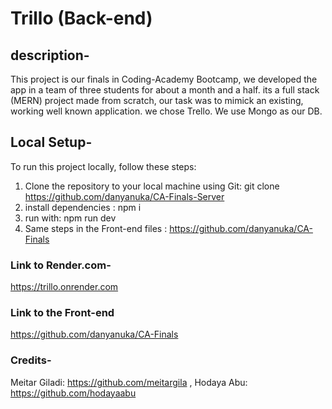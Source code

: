 # Trillo (Back-end)

## description-

This project is our finals in Coding-Academy Bootcamp, we developed the app in a team of three students for about a month and a half.
its a full stack (MERN) project made from scratch, our task was to mimick an existing, working well known application. we chose Trello.
We use Mongo as our DB.

## Local Setup-

To run this project locally, follow these steps:

1. Clone the repository to your local machine using Git:
   git clone https://github.com/danyanuka/CA-Finals-Server
2. install dependencies : npm i
3. run with: npm run dev
4. Same steps in the Front-end files : https://github.com/danyanuka/CA-Finals

### Link to Render.com-

https://trillo.onrender.com

### Link to the Front-end

https://github.com/danyanuka/CA-Finals

### Credits-

Meitar Giladi: https://github.com/meitargila ,
Hodaya Abu: https://github.com/hodayaabu
